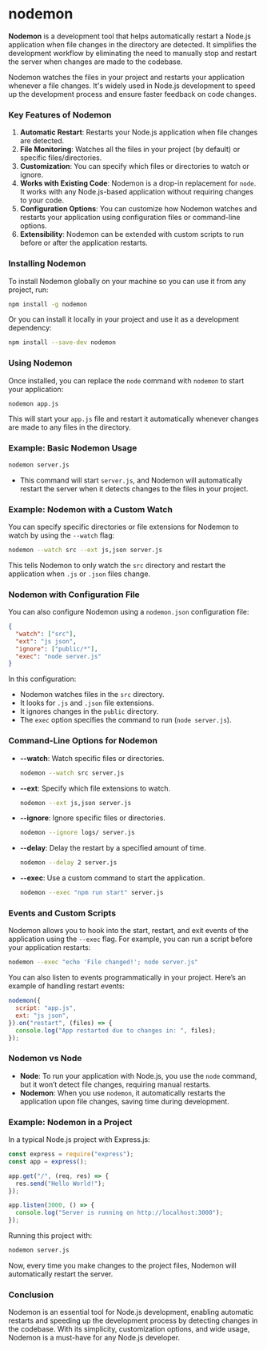 # nodemon

**Nodemon** is a development tool that helps automatically restart a Node.js application when file changes in the directory are detected. It simplifies the development workflow by eliminating the need to manually stop and restart the server when changes are made to the codebase.

Nodemon watches the files in your project and restarts your application whenever a file changes. It's widely used in Node.js development to speed up the development process and ensure faster feedback on code changes.

### Key Features of Nodemon

1. **Automatic Restart**: Restarts your Node.js application when file changes are detected.
2. **File Monitoring**: Watches all the files in your project (by default) or specific files/directories.
3. **Customization**: You can specify which files or directories to watch or ignore.
4. **Works with Existing Code**: Nodemon is a drop-in replacement for `node`. It works with any Node.js-based application without requiring changes to your code.
5. **Configuration Options**: You can customize how Nodemon watches and restarts your application using configuration files or command-line options.
6. **Extensibility**: Nodemon can be extended with custom scripts to run before or after the application restarts.

### Installing Nodemon

To install Nodemon globally on your machine so you can use it from any project, run:

```bash
npm install -g nodemon
```

Or you can install it locally in your project and use it as a development dependency:

```bash
npm install --save-dev nodemon
```

### Using Nodemon

Once installed, you can replace the `node` command with `nodemon` to start your application:

```bash
nodemon app.js
```

This will start your `app.js` file and restart it automatically whenever changes are made to any files in the directory.

### Example: Basic Nodemon Usage

```bash
nodemon server.js
```

- This command will start `server.js`, and Nodemon will automatically restart the server when it detects changes to the files in your project.

### Example: Nodemon with a Custom Watch

You can specify specific directories or file extensions for Nodemon to watch by using the `--watch` flag:

```bash
nodemon --watch src --ext js,json server.js
```

This tells Nodemon to only watch the `src` directory and restart the application when `.js` or `.json` files change.

### Nodemon with Configuration File

You can also configure Nodemon using a `nodemon.json` configuration file:

```json
{
  "watch": ["src"],
  "ext": "js json",
  "ignore": ["public/*"],
  "exec": "node server.js"
}
```

In this configuration:

- Nodemon watches files in the `src` directory.
- It looks for `.js` and `.json` file extensions.
- It ignores changes in the `public` directory.
- The `exec` option specifies the command to run (`node server.js`).

### Command-Line Options for Nodemon

- **--watch**: Watch specific files or directories.

  ```bash
  nodemon --watch src server.js
  ```

- **--ext**: Specify which file extensions to watch.

  ```bash
  nodemon --ext js,json server.js
  ```

- **--ignore**: Ignore specific files or directories.

  ```bash
  nodemon --ignore logs/ server.js
  ```

- **--delay**: Delay the restart by a specified amount of time.

  ```bash
  nodemon --delay 2 server.js
  ```

- **--exec**: Use a custom command to start the application.
  ```bash
  nodemon --exec "npm run start" server.js
  ```

### Events and Custom Scripts

Nodemon allows you to hook into the start, restart, and exit events of the application using the `--exec` flag. For example, you can run a script before your application restarts:

```bash
nodemon --exec "echo 'File changed!'; node server.js"
```

You can also listen to events programmatically in your project. Here’s an example of handling restart events:

```javascript
nodemon({
  script: "app.js",
  ext: "js json",
}).on("restart", (files) => {
  console.log("App restarted due to changes in: ", files);
});
```

### Nodemon vs Node

- **Node**: To run your application with Node.js, you use the `node` command, but it won’t detect file changes, requiring manual restarts.
- **Nodemon**: When you use `nodemon`, it automatically restarts the application upon file changes, saving time during development.

### Example: Nodemon in a Project

In a typical Node.js project with Express.js:

```javascript
const express = require("express");
const app = express();

app.get("/", (req, res) => {
  res.send("Hello World!");
});

app.listen(3000, () => {
  console.log("Server is running on http://localhost:3000");
});
```

Running this project with:

```bash
nodemon server.js
```

Now, every time you make changes to the project files, Nodemon will automatically restart the server.

### Conclusion

Nodemon is an essential tool for Node.js development, enabling automatic restarts and speeding up the development process by detecting changes in the codebase. With its simplicity, customization options, and wide usage, Nodemon is a must-have for any Node.js developer.
